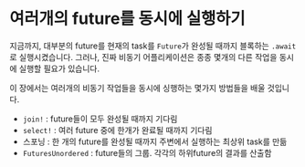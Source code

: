 # 여러개의 future를 동시에 실행하기

지금까지, 대부분의 future를 현재의 task를 `Future`가 완성될 때까지 블록하는
`.await`로 실행시켰습니다. 그러나, 진짜 비동기 어플리케이션은 종종 몇개의 다른
작업을 동시에 실행할 필요가 있습니다.

이 장에서는 여러개의 비동기 작업들을 동시에 싱행하는 몇가지 방법들을 배울 것입니다.

- `join!` : future들이 모두 완성될 때까지 기다림
- `select!` : 여러 future 중에 한개가 완료될 때까지 기다림
- 스포닝 : 한 개의 future를 완성될 때까지 주변에서 실행하는 최상위 task를 만듦
- `FuturesUnordered` : future들의 그룹. 각각의 하위future의 결과를 산출함
